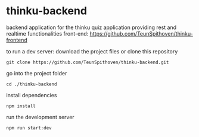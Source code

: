 # thinku-backend
backend application for the thinku quiz application providing rest and realtime functionalities
front-end: https://github.com/TeunSpithoven/thinku-frontend

to run a dev server:
download the project files or clone this repository
```
git clone https://github.com/TeunSpithoven/thinku-backend.git
```
go into the project folder
```
cd ./thinku-backend
```
install dependencies
```
npm install
```
run the development server
```
npm run start:dev
```
